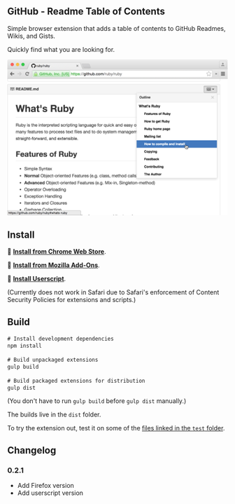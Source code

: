 ## GitHub - Readme Table of Contents

Simple browser extension that adds a table of contents to GitHub Readmes, Wikis, and Gists.

Quickly find what you are looking for.

![Screenshot](img/screenshots/screenshot-github.png)

## Install

🚀 **[Install from Chrome Web Store](https://chrome.google.com/webstore/detail/github-readme-table-of-co/hlkhpeomjgelmljaknhoboeohhgmmgcn)**.

🚀 **[Install from Mozilla Add-Ons](https://addons.mozilla.org/en-US/firefox/addon/github-readme-toc/)**.

🚀 **[Install Userscript](https://github.com/arthurhammer/github-readme-toc/raw/master/dist/github-toc.user.js)**.

(Currently does not work in Safari due to Safari's enforcement of Content Security Policies for extensions and scripts.)

## Build

    # Install development dependencies
    npm install

    # Build unpackaged extensions
    gulp build

    # Build packaged extensions for distribution
    gulp dist

(You don't have to run `gulp build` before `gulp dist` manually.)

The builds live in the `dist` folder.

To try the extension out, test it on some of the [files linked in the `test` folder](https://github.com/arthurhammer/github-readme-toc/blob/master/test/Readme.md).

## Changelog

### 0.2.1

- Add Firefox version
- Add userscript version
